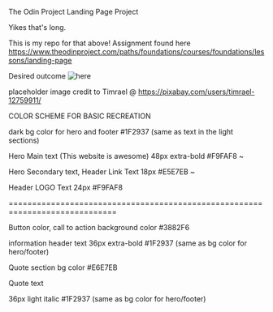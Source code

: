 The Odin Project Landing Page Project

Yikes that's long. 

This is my repo for that above! Assignment found here https://www.theodinproject.com/paths/foundations/courses/foundations/lessons/landing-page

Desired outcome ![here](https://cdn.statically.io/gh/TheOdinProject/curriculum/main/foundations/html_css/project/odin-project.png)

placeholder image credit to Timrael @ https://pixabay.com/users/timrael-12759911/


COLOR SCHEME FOR BASIC RECREATION

dark bg color for hero and footer 
#1F2937 (same as text in the light sections)


Hero Main text (This website is awesome)
48px extra-bold #F9FAF8 ~


Hero Secondary text, Header Link Text 
18px #E5E7EB ~


Header LOGO Text
24px #F9FAF8

=============================================================================


Button color, call to action background color
#3882F6

information header text
36px extra-bold 
#1F2937 (same as bg color for hero/footer)

Quote section bg color
#E6E7EB

Quote text 

36px light italic 
#1F2937 (same as bg color for hero/footer)